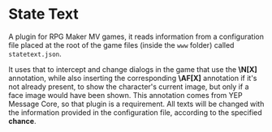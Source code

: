 # State Text
A plugin for RPG Maker MV games, it reads information from a configuration file placed at the root of the game files (inside the `www` folder) called `statetext.json`.

It uses that to intercept and change dialogs in the game that use the **\N[X]** annotation, while also inserting the corresponding **\AF[X]** annotation if it's not already present, to show the character's current image, but only if a face image would have been shown. This annotation comes from YEP Message Core, so that plugin is a requirement. All texts will be changed with the information provided in the configuration file, according to the specified **chance**.

